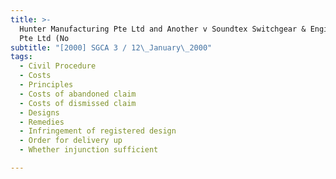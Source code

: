 ```yaml
---
title: >-
  Hunter Manufacturing Pte Ltd and Another v Soundtex Switchgear & Engineering
  Pte Ltd (No
subtitle: "[2000] SGCA 3 / 12\_January\_2000"
tags:
  - Civil Procedure
  - Costs
  - Principles
  - Costs of abandoned claim
  - Costs of dismissed claim
  - Designs
  - Remedies
  - Infringement of registered design
  - Order for delivery up
  - Whether injunction sufficient

---
```


